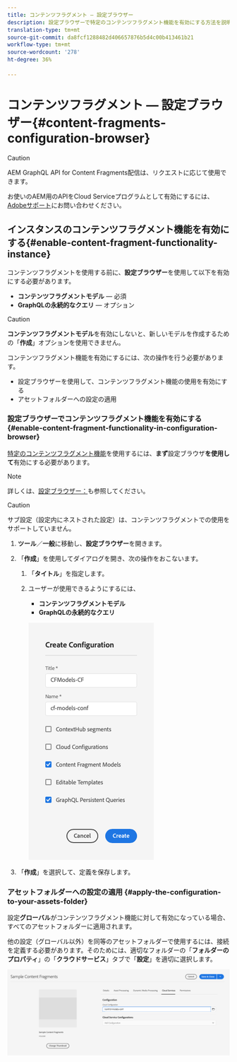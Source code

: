 ```yaml
---
title: コンテンツフラグメント — 設定ブラウザー
description: 設定ブラウザーで特定のコンテンツフラグメント機能を有効にする方法を説明します。
translation-type: tm+mt
source-git-commit: da8fcf1288482d406657876b5d4c00b413461b21
workflow-type: tm+mt
source-wordcount: '278'
ht-degree: 36%

---
```



# コンテンツフラグメント — 設定ブラウザー{#content-fragments-configuration-browser}

>[!CAUTION]
>
>AEM GraphQL API for Content Fragments配信は、リクエストに応じて使用できます。
>
>お使いのAEM用のAPIをCloud Serviceプログラムとして有効にするには、[Adobeサポート](https://experienceleague.adobe.com/?lang=en&amp;support-solution=General#support)にお問い合わせください。

## インスタンスのコンテンツフラグメント機能を有効にする{#enable-content-fragment-functionality-instance}

コンテンツフラグメントを使用する前に、**設定ブラウザー**&#x200B;を使用して以下を有効にする必要があります。

* **コンテンツフラグメントモデル**  — 必須
* **GraphQLの永続的なクエリ**  — オプション

>[!CAUTION]
>
>**コンテンツフラグメントモデル**&#x200B;を有効にしないと、新しいモデルを作成するための「**作成**」オプションを使用できません。

コンテンツフラグメント機能を有効にするには、次の操作を行う必要があります。

* 設定ブラウザーを使用して、コンテンツフラグメント機能の使用を有効にする
* アセットフォルダーへの設定の適用

### 設定ブラウザーでコンテンツフラグメント機能を有効にする{#enable-content-fragment-functionality-in-configuration-browser}

[特定のコンテンツフラグメント機能](#creating-a-content-fragment-model)を使用するには、**まず**&#x200B;設定ブラウザ&#x200B;**を使用して**&#x200B;有効にする必要があります。

>[!NOTE]
>
>詳しくは、[設定ブラウザー：](/help/implementing/developing/introduction/configurations.md#using-configuration-browser)も参照してください。

>[!CAUTION]
>
>サブ設定（設定内にネストされた設定）は、コンテンツフラグメントでの使用をサポートしていません。

1. **ツール**／**一般**&#x200B;に移動し、**設定ブラウザー**&#x200B;を開きます。

1. 「**作成**」を使用してダイアログを開き、次の操作をおこないます。

   1. 「**タイトル**」を指定します。
   1. ユーザーが使用できるようにするには、
      * **コンテンツフラグメントモデル**
      * **GraphQLの永続的なクエリ**

      ![設定の定義](assets/cfm-conf-01.png)


1. 「**作成**」を選択して、定義を保存します。

<!-- 1. Select the location appropriate to your website. -->

### アセットフォルダーへの設定の適用 {#apply-the-configuration-to-your-assets-folder}

設定&#x200B;**グローバル**&#x200B;がコンテンツフラグメント機能に対して有効になっている場合、すべてのアセットフォルダーに適用されます。

他の設定（グローバル以外）を同等のアセットフォルダーで使用するには、接続を定義する必要があります。そのためには、適切なフォルダーの「**フォルダーのプロパティ**」の「**クラウドサービス**」タブで「**設定**」を適切に選択します。

![設定の適用](assets/cfm-conf-02.png)